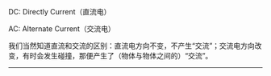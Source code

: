 DC: Directly Current（直流电）

AC: Alternate Current（交流电）

我们当然知道直流和交流的区别：直流电方向不变，不产生“交流”；交流电方向改变，有时会发生碰撞，那便产生了（物体与物体之间的）“交流”。
___


